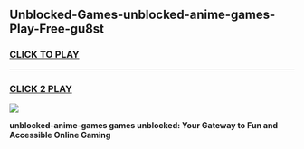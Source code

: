 
## Unblocked-Games-unblocked-anime-games-Play-Free-gu8st
<h3>
<a href="https://premium76.site?title=unblocked-anime-games&ref=18A">CLICK TO PLAY</a></h3>
<hr>

<h3>
<a href="https://premium76.site?title=unblocked-anime-games&ref=18A">CLICK 2 PLAY</a>
  
</h3>

<a href="https://premium76.site?title=unblocked-anime-games&ref=18A"><img src="https://clearcache.store/games.png"></a>


**unblocked-anime-games games unblocked: Your Gateway to Fun and Accessible Online Gaming**
